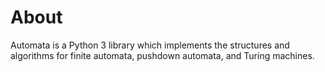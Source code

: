 # About

Automata is a Python 3 library which implements the structures and algorithms for finite automata, pushdown automata, and Turing machines.
